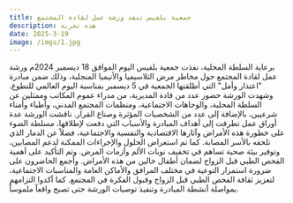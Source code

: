 ```yaml
---
title: جمعية بلقيس تنفذ ورشة عمل لقادة المجتمع 
description: هذه تجربة
date: 2025-3-19
image: /imgs/1.jpg
---
```


برعاية السلطة المحلية، نفذت جمعية بلقيس اليوم الموافق 18 ديسمبر 2024م ورشة عمل لقادة المجتمع حول مخاطر مرض الثلاسيميا والأنيميا المنجلية، وذلك ضمن مبادرة "اعتذار وأمل" التي أطلقتها الجمعية في 5 ديسمبر بمناسبة اليوم العالمي للتطوع.
وشهدت الورشة حضور عدد من قادة المديرية، من مدراء عموم المكاتب وممثلين عن السلطة المحلية، والوجاهات الاجتماعية، ومنظمات المجتمع المدني، وأطباء وأمناء شرعيين، بالإضافة إلى عدد من الشخصيات المؤثرة وصناع القرار.
ناقشت الورشة عدة أوراق عمل تطرقت إلى أهداف المبادرة والأسباب التي دفعت لإطلاقها، مسلطة الضوء على خطورة هذه الأمراض وآثارها الاقتصادية والنفسية والاجتماعية، فضلاً عن الدمار الذي تلحقه بالأسر المصابة.
كما تم استعراض الحلول والإجراءات الممكنة لدعم المصابين، وتوفير بيئة صحية تساهم في تخفيف نوبات الألم وأزمات المرض. وتم التأكيد على أهمية الفحص الطبي قبل الزواج لضمان أطفال خالين من هذه الأمراض.
وأجمع الحاضرون على ضرورة استمرار التوعية في مختلف المرافق والأماكن العامة والمناسبات الاجتماعية، لتعزيز ثقافة الفحص الطبي قبل الزواج وقبول الفكرة في المجتمع. كما أكدوا التزامهم بمواصلة أنشطة المبادرة وتنفيذ توصيات الورشة حتى تصبح واقعاً ملموساً.